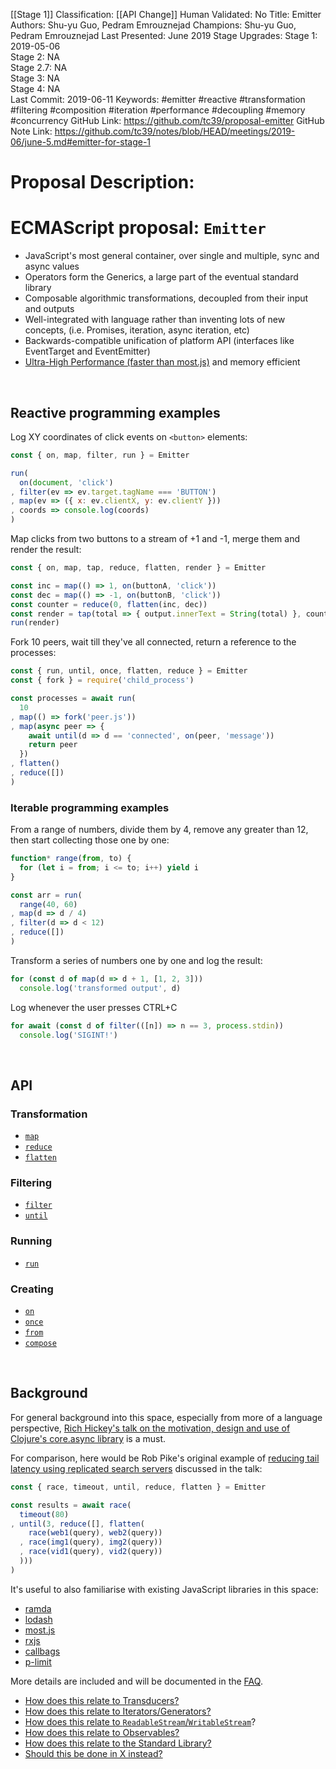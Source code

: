 [[Stage 1]]
Classification: [[API Change]]
Human Validated: No
Title: Emitter
Authors: Shu-yu Guo, Pedram Emrouznejad
Champions: Shu-yu Guo, Pedram Emrouznejad
Last Presented: June 2019
Stage Upgrades: 
Stage 1: 2019-05-06  
Stage 2: NA  
Stage 2.7: NA  
Stage 3: NA  
Stage 4: NA  
Last Commit: 2019-06-11
Keywords: #emitter #reactive #transformation #filtering #composition #iteration #performance #decoupling #memory #concurrency
GitHub Link: https://github.com/tc39/proposal-emitter
GitHub Note Link: https://github.com/tc39/notes/blob/HEAD/meetings/2019-06/june-5.md#emitter-for-stage-1

# Proposal Description:
# ECMAScript proposal: `Emitter`

* JavaScript's most general container, over single and multiple, sync and async values
* Operators form the Generics, a large part of the eventual standard library
* Composable algorithmic transformations, decoupled from their input and outputs
* Well-integrated with language rather than inventing lots of new concepts, (i.e. Promises, iteration, async iteration, etc)
* Backwards-compatible unification of platform API (interfaces like EventTarget and EventEmitter)
* [Ultra-High Performance (faster than most.js)](/PERFORMANCE.md) and memory efficient 

<br> 

## Reactive programming examples

Log XY coordinates of click events on `<button>` elements:

```js
const { on, map, filter, run } = Emitter

run(
  on(document, 'click')
, filter(ev => ev.target.tagName === 'BUTTON')
, map(ev => ({ x: ev.clientX, y: ev.clientY }))
, coords => console.log(coords)
)
```

Map clicks from two buttons to a stream of +1 and -1, merge them and render the result:

```js
const { on, map, tap, reduce, flatten, render } = Emitter

const inc = map(() => 1, on(buttonA, 'click')) 
const dec = map(() => -1, on(buttonB, 'click'))
const counter = reduce(0, flatten(inc, dec))
const render = tap(total => { output.innerText = String(total) }, counter)
run(render)
```

Fork 10 peers, wait till they've all connected, return a reference to the processes:

```js
const { run, until, once, flatten, reduce } = Emitter
const { fork } = require('child_process')

const processes = await run(
  10
, map(() => fork('peer.js'))
, map(async peer => {
    await until(d => d == 'connected', on(peer, 'message'))
    return peer
  })
, flatten()
, reduce([])
)
```

### Iterable programming examples

From a range of numbers, divide them by 4, remove any greater than 12, then start collecting those one by one:

```js
function* range(from, to) { 
  for (let i = from; i <= to; i++) yield i  
}

const arr = run(
  range(40, 60)
, map(d => d / 4)
, filter(d => d < 12)
, reduce([])
)
```

Transform a series of numbers one by one and log the result:

```js
for (const d of map(d => d + 1, [1, 2, 3]))
  console.log('transformed output', d)
```

Log whenever the user presses CTRL+C

```js
for await (const d of filter(([n]) => n == 3, process.stdin))
  console.log('SIGINT!')
```

<br>

## API

### Transformation

  * [`map`](/API.md#map)
  * [`reduce`](/API.md#reduce)
  * [`flatten`](/API.md#flatten)

### Filtering

  * [`filter`](/API.md#filter)
  * [`until`](/API.md#until)

### Running

  * [`run`](/API.md#run)

### Creating

  * [`on`](/API.md#on)
  * [`once`](/API.md#once)
  * [`from`](/API.md#from)
  * [`compose`](/API.md#compose)

<br>

## Background

For general background into this space, especially from more of a language perspective, [Rich Hickey's talk on the motivation, design and use of Clojure's core.async library](https://www.infoq.com/presentations/clojure-core-async) is a must.

For comparison, here would be Rob Pike's original example of [reducing tail latency using replicated search servers](https://talks.golang.org/2012/concurrency.slide#50) discussed in the talk:

```js
const { race, timeout, until, reduce, flatten } = Emitter 

const results = await race(
  timeout(80)
, until(3, reduce([], flatten(
    race(web1(query), web2(query))
  , race(img1(query), img2(query))
  , race(vid1(query), vid2(query))
  )))
)
```

It's useful to also familiarise with existing JavaScript libraries in this space:

* [ramda](https://github.com/ramda/ramda)
* [lodash](https://github.com/lodash/lodash)
* [most.js](https://github.com/mostjs/core)
* [rxjs](https://github.com/ReactiveX/rxjs)
* [callbags](https://github.com/staltz/callbag-basics/)
* [p-limit](https://www.npmjs.com/package/p-limit)

More details are included and will be documented in the [FAQ](FAQ.md).

* [How does this relate to Transducers?](/FAQ.md#how-does-this-relate-to-transducers)
* [How does this relate to Iterators/Generators? ](/FAQ.md#how-does-this-relate-to-iteratorsgenerators)
* [How does this relate to `ReadableStream`/`WritableStream`](/FAQ.md#how-does-this-relate-to-readablestreamwritablestream)?
* [How does this relate to Observables?](/FAQ.md#how-does-this-relate-to-observables)
* [How does this relate to the Standard Library?](/FAQ.md#how-does-this-relate-to-the-standard-library)
* [Should this be done in X instead?](/FAQ.md#should-this-be-done-in-x-instead)
